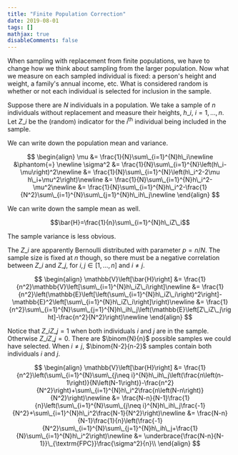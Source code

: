 ```yaml
---
title: "Finite Population Correction"
date: 2019-08-01
tags: []
mathjax: true
disableComments: false
---
```


When sampling with replacement from finite populations, we have to change how we think about sampling from the larger population. Now what we measure on each sampled individual is fixed: a person's height and weight, a family's annual income, etc. What is considered random is whether or not each individual is selected for inclusion in the sample.

Suppose there are $N$ individuals in a population. We take a sample of $n$ individuals without replacement and measure their heights, $h\_i$, $i=1,\ldots,n$. Let $Z\_i$ be the (random) indicator for the $i^{\textrm{th}}$ individual being included in the sample.

We can write down the population mean and variance.

$$
\begin{align}
\mu &= \frac{1}{N}\sum\_{i=1}^{N}h\_i\newline
&\phantom{=} \newline
\sigma^2 &= \frac{1}{N}\sum\_{i=1}^{N}\left(h\_i-\mu\right)^2\newline
&= \frac{1}{N}\sum\_{i=1}^{N}\left(h\_i^2-2\mu h\_i+\mu^2\right)\newline
&= \frac{1}{N}\sum\_{i=1}^{N}h\_i^2-\mu^2\newline
&= \frac{1}{N}\sum\_{i=1}^{N}h\_i^2-\frac{1}{N^2}\sum\_{i=1}^{N}\sum\_{j=1}^{N}h\_ih\_j\newline
\end{align}
$$

We can write down the sample mean as well.

$$\bar{H}=\frac{1}{n}\sum\_{i=1}^{N}h\_iZ\_i$$

The sample variance is less obvious.

The $Z\_i$ are apparently Bernoulli distributed with parameter $p=n/N$. The sample size is fixed at $n$ though, so there must be a negative correlation between $Z\_i$ and $Z\_j$, for $i, j\in\left[1,\ldots,n\right]$ and $i\neq j$.

$$
\begin{align}
\mathbb{V}\left[\bar{H}\right] &= \frac{1}{n^2}\mathbb{V}\left[\sum\_{i=1}^{N}h\_iZ\_i\right]\newline
&= \frac{1}{n^2}\left(\mathbb{E}\left[\left(\sum\_{i=1}^{N}h\_iZ\_i\right)^2\right]-\mathbb{E}^2\left[\sum\_{i=1}^{N}h\_iZ\_i\right]\right)\newline
&= \frac{1}{n^2}\sum\_{i=1}^{N}\sum\_{j=1}^{N}h\_ih\_j\left(\mathbb{E}\left[Z\_iZ\_j\right]-\frac{n^2}{N^2}\right)\newline
\end{align}
$$

Notice that $Z\_iZ\_j=1$ when both individuals $i$ and $j$ are in the sample. Otherwise $Z\_iZ\_j=0$. There are $\binom{N}{n}$ possible samples we could have selected. When $i\neq j$, $\binom{N-2}{n-2}$ samples contain both individuals $i$ and $j$.

$$
\begin{align}
\mathbb{V}\left[\bar{H}\right] &= \frac{1}{n^2}\left(\sum\_{i=1}^{N}\sum\_{j\neq i}^{N}h\_ih\_j\left(\frac{n\left(n-1\right)}{N\left(N-1\right)}-\frac{n^2}{N^2}\right)+\sum\_{i=1}^{N}h\_i^2\frac{n\left(N-n\right)}{N^2}\right)\newline
&= \frac{N-n}{N-1}\frac{1}{n}\left(\sum\_{i=1}^{N}\sum\_{j\neq i}^{N}h\_ih\_j\frac{-1}{N^2}+\sum\_{i=1}^{N}h\_i^2\frac{N-1}{N^2}\right)\newline
&= \frac{N-n}{N-1}\frac{1}{n}\left(\frac{-1}{N^2}\sum\_{i=1}^{N}\sum\_{j=1}^{N}h\_ih\_j+\frac{1}{N}\sum\_{i=1}^{N}h\_i^2\right)\newline
&= \underbrace{\frac{N-n}{N-1}}\_{\textrm{FPC}}\frac{\sigma^2}{n}\\
\end{align}
$$